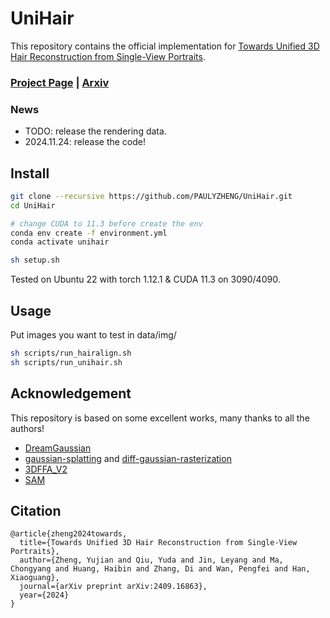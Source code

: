 # UniHair

This repository contains the official implementation for [Towards Unified 3D Hair Reconstruction from Single-View Portraits](https://arxiv.org/abs/2409.16863).

### [Project Page](https://unihair24.github.io/) | [Arxiv](https://arxiv.org/abs/2409.16863)



### News

- TODO: release the rendering data.
- 2024.11.24: release the code!

## Install

```bash
git clone --recursive https://github.com/PAULYZHENG/UniHair.git
cd UniHair

# change CUDA to 11.3 before create the env
conda env create -f environment.yml
conda activate unihair

sh setup.sh
```

Tested on Ubuntu 22 with torch 1.12.1 & CUDA 11.3 on 3090/4090.

## Usage
Put images you want to test in data/img/
```bash
sh scripts/run_hairalign.sh
sh scripts/run_unihair.sh
```

## Acknowledgement

This repository is based on some excellent works, many thanks to all the authors!

- [DreamGaussian](https://github.com/dreamgaussian/dreamgaussian)
- [gaussian-splatting](https://github.com/graphdeco-inria/gaussian-splatting) and [diff-gaussian-rasterization](https://github.com/graphdeco-inria/diff-gaussian-rasterization)
- [3DFFA_V2](https://github.com/cleardusk/3DDFA_V2)
- [SAM](https://github.com/facebookresearch/segment-anything)


## Citation

```
@article{zheng2024towards,
  title={Towards Unified 3D Hair Reconstruction from Single-View Portraits},
  author={Zheng, Yujian and Qiu, Yuda and Jin, Leyang and Ma, Chongyang and Huang, Haibin and Zhang, Di and Wan, Pengfei and Han, Xiaoguang},
  journal={arXiv preprint arXiv:2409.16863},
  year={2024}
}
```
